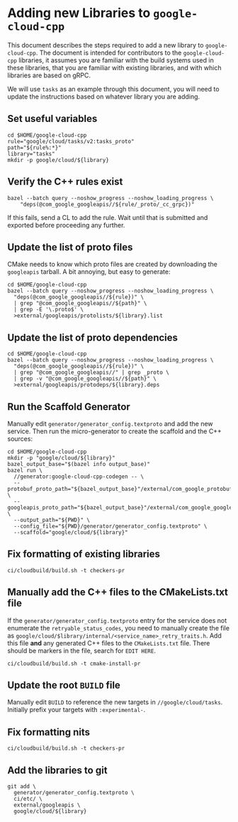 # Adding new Libraries to `google-cloud-cpp`

This document describes the steps required to add a new library to
`google-cloud-cpp`. The document is intended for contributors to the
`google-cloud-cpp` libraries, it assumes you are familiar with the build systems
used in these libraries, that you are familiar with existing libraries, and with
which libraries are based on gRPC.

We will use `tasks` as an example through this document, you will need to
update the instructions based on whatever library you are adding.

## Set useful variables

```shell
cd $HOME/google-cloud-cpp
rule="google/cloud/tasks/v2:tasks_proto"
path="${rule%:*}"
library="tasks"
mkdir -p google/cloud/${library}
```

## Verify the C++ rules exist

```shell
bazel --batch query --noshow_progress --noshow_loading_progress \
    "deps(@com_google_googleapis//${rule/_proto/_cc_grpc})"
```

If this fails, send a CL to add the rule. Wait until that is submitted and
exported before proceeding any further.

## Update the list of proto files

CMake needs to know which proto files are created by downloading the
`googleapis` tarball. A bit annoying, but easy to generate:

```shell
cd $HOME/google-cloud-cpp
bazel --batch query --noshow_progress --noshow_loading_progress \
  "deps(@com_google_googleapis//${rule})" \
  | grep "@com_google_googleapis//${path}" \
  | grep -E '\.proto$' \
  >external/googleapis/protolists/${library}.list
```

## Update the list of proto dependencies

```shell
cd $HOME/google-cloud-cpp
bazel --batch query --noshow_progress --noshow_loading_progress \
  "deps(@com_google_googleapis//${rule})" \
  | grep "@com_google_googleapis//" | grep _proto \
  | grep -v "@com_google_googleapis//${path}" \
  >external/googleapis/protodeps/${library}.deps
```

## Run the Scaffold Generator

Manually edit `generator/generator_config.textproto` and add the new service.
Then run the micro-generator to create the scaffold and the C++ sources:

```shell
cd $HOME/google-cloud-cpp
mkdir -p "google/cloud/${library}"
bazel_output_base="$(bazel info output_base)"
bazel run \
  //generator:google-cloud-cpp-codegen -- \
  --protobuf_proto_path="${bazel_output_base}"/external/com_google_protobuf/src \
  --googleapis_proto_path="${bazel_output_base}"/external/com_google_googleapis \
  --output_path="${PWD}" \
  --config_file="${PWD}/generator/generator_config.textproto" \
  --scaffold="google/cloud/${library}"
```

## Fix formatting of existing libraries

```shell
ci/cloudbuild/build.sh -t checkers-pr
```

## Manually add the C++ files to the CMakeLists.txt file

If the `generator/generator_config.textproto` entry for the service does not
enumerate the `retryable_status_codes`, you need to manually create the file as
`google/cloud/$library/internal/<service_name>_retry_traits.h`. Add this file
**and** any generated C++ files to the `CMakeLists.txt` file. There should
be markers in the file, search for `EDIT HERE`.

```shell
ci/cloudbuild/build.sh -t cmake-install-pr
```

## Update the root `BUILD` file

Manually edit `BUILD` to reference the new targets in
`//google/cloud/tasks`. Initially prefix your targets with
`:experimental-`.

## Fix formatting nits

```shell
ci/cloudbuild/build.sh -t checkers-pr
```

## Add the libraries to git

```shell
git add \
  generator/generator_config.textproto \
  ci/etc/ \
  external/googleapis \
  google/cloud/${library}
```
